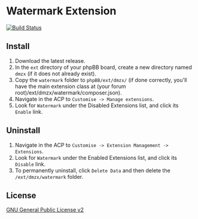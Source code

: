 # Watermark Extension

[![Build Status](https://travis-ci.org/dmzx/Watermark?branch=master)](https://travis-ci.org/dmzx/Watermark)

## Install
1. Download the latest release.
2. In the `ext` directory of your phpBB board, create a new directory named `dmzx` (if it does not already exist).
3. Copy the `watermark` folder to `phpBB/ext/dmzx/` (if done correctly, you'll have the main extension class at (your forum root)/ext/dmzx/watermark/composer.json).
4. Navigate in the ACP to `Customise -> Manage extensions`.
5. Look for `Watermark` under the Disabled Extensions list, and click its `Enable` link.

## Uninstall
1. Navigate in the ACP to `Customise -> Extension Management -> Extensions`.
2. Look for `Watermark` under the Enabled Extensions list, and click its `Disable` link.
3. To permanently uninstall, click `Delete Data` and then delete the `/ext/dmzx/watermark` folder.

## License

[GNU General Public License v2](http://opensource.org/licenses/GPL-2.0)
